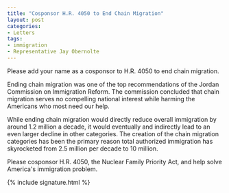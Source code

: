 ```yaml
---
title: "Cosponsor H.R. 4050 to End Chain Migration"
layout: post
categories:
- Letters
tags:
- immigration
- Representative Jay Obernolte
---
```


Please add your name as a cosponsor to H.R. 4050 to end chain migration.

Ending chain migration was one of the top recommendations of the Jordan Commission on Immigration Reform. The commission concluded that chain migration serves no compelling national interest while harming the Americans who most need our help.

While ending chain migration would directly reduce overall immigration by around 1.2 million a decade, it would eventually and indirectly lead to an even larger decline in other categories. The creation of the chain migration categories has been the primary reason total authorized immigration has skyrocketed from 2.5 million per decade to 10 million.

Please cosponsor H.R. 4050, the Nuclear Family Priority Act, and help solve America's immigration problem.

{% include signature.html %}
